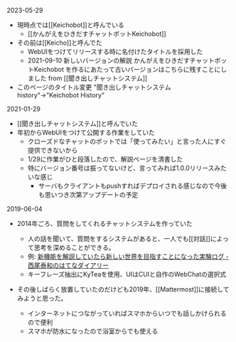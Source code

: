 

2023-05-29
- 現時点では[[Keichobot]]と呼んでいる
    - [[かんがえをひきだすチャットボットKeichobot]]
- その前は[[Keicho]]と呼んでた
    - WebUIをつけてリリースする時に名付けたタイトルを採用した
    - 2021-09-10 新しいバージョンの解説  かんがえをひきだすチャットボットKeichobot を作るにあたって古いバージョンはこちらに残すことにしました from [[聞き出しチャットシステム]]
- このページのタイトル変更 "聞き出しチャットシステムhistory"→"Keichobot History"


2021-01-29
- [[聞き出しチャットシステム]]と呼んでいた
- 年初からWebUIをつけて公開する作業をしていた
    - クローズドなチャットのボットでは「使ってみたい」と言った人にすぐ提供できないから
    - 1/29に作業がひと段落したので、解説ページを清書した
    - 特にバージョン番号は振ってないけど、言ってみれば1.0.0リリースみたいな感じ
        - サーバもクライアントもpushすればデプロイされる感じなので今後も思いつき次第アップデートの予定

2019-06-04
- 2014年ごろ、質問をしてくれるチャットシステムを作っていた
    - 人の話を聞いて、質問をするシステムがあると、一人でも[[対話]]によって思考を深めることができる。
    - 例: [新機能を解説していたら新しい世界を目指すことになった実験ログ - 西尾泰和のはてなダイアリー](https://nishiohirokazu.hatenadiary.org/entry/20150126/1422276973)
    - キーフレーズ抽出にKyTeaを使用、UIはCUIと自作のWebChatの選択式

- その後しばらく放置していたのだけども2019年、[[Mattermost]]に接続してみようと思った。
    - インターネットにつながっていればスマホからいつでも話しかけられるので便利
    - スマホが防水になったので浴室からでも使える
